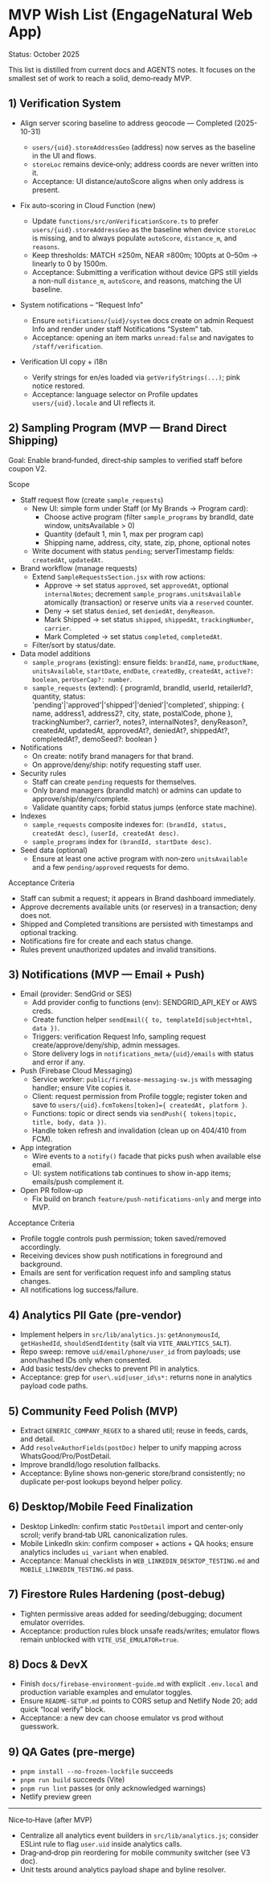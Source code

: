 # MVP Wish List (EngageNatural Web App)

Status: October 2025

This list is distilled from current docs and AGENTS notes. It focuses on the smallest set of work to reach a solid, demo‑ready MVP.

## 1) Verification System
- Align server scoring baseline to address geocode — Completed (2025-10-31)
  - `users/{uid}.storeAddressGeo` (address) now serves as the baseline in the UI and flows.
  - `storeLoc` remains device‑only; address coords are never written into it.
  - Acceptance: UI distance/autoScore aligns when only address is present.

- Fix auto-scoring in Cloud Function (new)
  - Update `functions/src/onVerificationScore.ts` to prefer `users/{uid}.storeAddressGeo` as the baseline when device `storeLoc` is missing, and to always populate `autoScore`, `distance_m`, and `reasons`.
  - Keep thresholds: MATCH ≤250m, NEAR ≤800m; 100pts at 0–50m → linearly to 0 by 1500m.
  - Acceptance: Submitting a verification without device GPS still yields a non-null `distance_m`, `autoScore`, and reasons, matching the UI baseline.

- System notifications – “Request Info”
  - Ensure `notifications/{uid}/system` docs create on admin Request Info and render under staff Notifications “System” tab.
  - Acceptance: opening an item marks `unread:false` and navigates to `/staff/verification`.

- Verification UI copy + i18n
  - Verify strings for en/es loaded via `getVerifyStrings(...)`; pink notice restored.
  - Acceptance: language selector on Profile updates `users/{uid}.locale` and UI reflects it.

## 2) Sampling Program (MVP — Brand Direct Shipping)

Goal: Enable brand‑funded, direct‑ship samples to verified staff before coupon V2.

Scope
- Staff request flow (create `sample_requests`)
  - New UI: simple form under Staff (or My Brands → Program card):
    - Choose active program (filter `sample_programs` by brandId, date window, unitsAvailable > 0)
    - Quantity (default 1, min 1, max per program cap)
    - Shipping name, address, city, state, zip, phone, optional notes
  - Write document with status `pending`; serverTimestamp fields: `createdAt`, `updatedAt`.
- Brand workflow (manage requests)
  - Extend `SampleRequestsSection.jsx` with row actions:
    - Approve → set status `approved`, set `approvedAt`, optional `internalNotes`; decrement `sample_programs.unitsAvailable` atomically (transaction) or reserve units via a `reserved` counter.
    - Deny → set status `denied`, set `deniedAt`, `denyReason`.
    - Mark Shipped → set status `shipped`, `shippedAt`, `trackingNumber`, `carrier`.
    - Mark Completed → set status `completed`, `completedAt`.
  - Filter/sort by status/date.
- Data model additions
  - `sample_programs` (existing): ensure fields: `brandId`, `name`, `productName`, `unitsAvailable`, `startDate`, `endDate`, `createdBy`, `createdAt`, `active?: boolean`, `perUserCap?: number`.
  - `sample_requests` (extend):
    {
      programId, brandId, userId, retailerId?,
      quantity,
      status: 'pending'|'approved'|'shipped'|'denied'|'completed',
      shipping: { name, address1, address2?, city, state, postalCode, phone },
      trackingNumber?, carrier?,
      notes?, internalNotes?, denyReason?,
      createdAt, updatedAt, approvedAt?, deniedAt?, shippedAt?, completedAt?,
      demoSeed?: boolean
    }
- Notifications
  - On create: notify brand managers for that brand.
  - On approve/deny/ship: notify requesting staff user.
- Security rules
  - Staff can create `pending` requests for themselves.
  - Only brand managers (brandId match) or admins can update to approve/ship/deny/complete.
  - Validate quantity caps; forbid status jumps (enforce state machine).
- Indexes
  - `sample_requests` composite indexes for: `(brandId, status, createdAt desc)`, `(userId, createdAt desc)`.
  - `sample_programs` index for `(brandId, startDate desc)`.
- Seed data (optional)
  - Ensure at least one active program with non‑zero `unitsAvailable` and a few `pending/approved` requests for demo.

Acceptance Criteria
- Staff can submit a request; it appears in Brand dashboard immediately.
- Approve decrements available units (or reserves) in a transaction; deny does not.
- Shipped and Completed transitions are persisted with timestamps and optional tracking.
- Notifications fire for create and each status change.
- Rules prevent unauthorized updates and invalid transitions.

## 3) Notifications (MVP — Email + Push)
- Email (provider: SendGrid or SES)
  - Add provider config to functions (env): SENDGRID_API_KEY or AWS creds.
  - Create function helper `sendEmail({ to, templateId|subject+html, data })`.
  - Triggers: verification Request Info, sampling request create/approve/deny/ship, admin messages.
  - Store delivery logs in `notifications_meta/{uid}/emails` with status and error if any.
- Push (Firebase Cloud Messaging)
  - Service worker: `public/firebase-messaging-sw.js` with messaging handler; ensure Vite copies it.
  - Client: request permission from Profile toggle; register token and save to `users/{uid}.fcmTokens[token]={ createdAt, platform }`.
  - Functions: topic or direct sends via `sendPush({ tokens|topic, title, body, data })`.
  - Handle token refresh and invalidation (clean up on 404/410 from FCM).
- App integration
  - Wire events to a `notify()` facade that picks push when available else email.
  - UI: system notifications tab continues to show in-app items; emails/push complement it.
- Open PR follow-up
  - Fix build on branch `feature/push-notifications-only` and merge into MVP.

Acceptance Criteria
- Profile toggle controls push permission; token saved/removed accordingly.
- Receiving devices show push notifications in foreground and background.
- Emails are sent for verification request info and sampling status changes.
- All notifications log success/failure.

## 4) Analytics PII Gate (pre‑vendor)
- Implement helpers in `src/lib/analytics.js`: `getAnonymousId`, `getHashedId`, `shouldSendIdentity` (salt via `VITE_ANALYTICS_SALT`).
- Repo sweep: remove `uid/email/phone/user_id` from payloads; use anon/hashed IDs only when consented.
- Add basic tests/dev checks to prevent PII in analytics.
- Acceptance: grep for `user\.uid|user_id\s*:` returns none in analytics payload code paths.

## 5) Community Feed Polish (MVP)
- Extract `GENERIC_COMPANY_REGEX` to a shared util; reuse in feeds, cards, and detail.
- Add `resolveAuthorFields(postDoc)` helper to unify mapping across WhatsGood/Pro/PostDetail.
- Improve brandId/logo resolution fallbacks.
- Acceptance: Byline shows non‑generic store/brand consistently; no duplicate per‑post lookups beyond helper policy.

## 6) Desktop/Mobile Feed Finalization
- Desktop LinkedIn: confirm static `PostDetail` import and center‑only scroll; verify brand‑tab URL canonicalization rules.
- Mobile LinkedIn skin: confirm composer + actions + QA hooks; ensure analytics includes `ui_variant` when enabled.
- Acceptance: Manual checklists in `WEB_LINKEDIN_DESKTOP_TESTING.md` and `MOBILE_LINKEDIN_TESTING.md` pass.

## 7) Firestore Rules Hardening (post‑debug)
- Tighten permissive areas added for seeding/debugging; document emulator overrides.
- Acceptance: production rules block unsafe reads/writes; emulator flows remain unblocked with `VITE_USE_EMULATOR=true`.

## 8) Docs & DevX
- Finish `docs/firebase-environment-guide.md` with explicit `.env.local` and production variable examples and emulator toggles.
- Ensure `README-SETUP.md` points to CORS setup and Netlify Node 20; add quick “local verify” block.
- Acceptance: a new dev can choose emulator vs prod without guesswork.

## 9) QA Gates (pre‑merge)
- `pnpm install --no-frozen-lockfile` succeeds
- `pnpm run build` succeeds (Vite)
- `pnpm run lint` passes (or only acknowledged warnings)
- Netlify preview green

---

Nice‑to‑Have (after MVP)
- Centralize all analytics event builders in `src/lib/analytics.js`; consider ESLint rule to flag `user.uid` inside analytics calls.
- Drag‑and‑drop pin reordering for mobile community switcher (see V3 doc).
- Unit tests around analytics payload shape and byline resolver.

